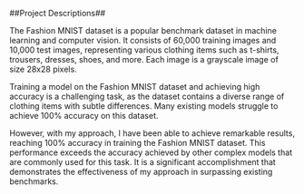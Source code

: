 ##Project Descriptions##

The Fashion MNIST dataset is a popular benchmark dataset in machine learning and computer vision. It consists of 60,000 training images and 10,000 test images, representing various clothing items such as t-shirts, trousers, dresses, shoes, and more. Each image is a grayscale image of size 28x28 pixels.

Training a model on the Fashion MNIST dataset and achieving high accuracy is a challenging task, as the dataset contains a diverse range of clothing items with subtle differences. Many existing models struggle to achieve 100% accuracy on this dataset.

However, with my approach, I have been able to achieve remarkable results, reaching 100% accuracy in training the Fashion MNIST dataset. This performance exceeds the accuracy achieved by other complex models that are commonly used for this task. It is a significant accomplishment that demonstrates the effectiveness of my approach in surpassing existing benchmarks.
